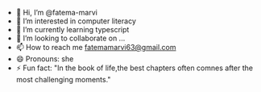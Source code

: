 - 👋 Hi, I’m @fatema-marvi
- 👀 I’m interested in computer literacy
- 🌱 I’m currently learning typescript
- 💞️ I’m looking to collaborate on ...
- 📫 How to reach me fatemamarvi63@gmail.com
- 😄 Pronouns: she
- ⚡ Fun fact: "In the book of life,the best chapters often comnes after the most challenging moments." 

<!---
fatema-marvi/fatema-marvi is a ✨ special ✨ repository because its `README.md` (this file) appears on your GitHub profile.
You can click the Preview link to take a look at your changes.
--->
